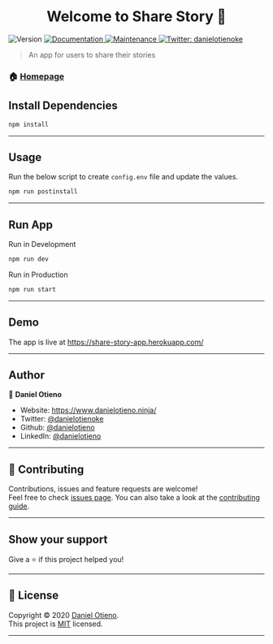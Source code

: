 <h1 align="center">Welcome to Share Story 👋</h1>
<p>
  <img alt="Version" src="https://img.shields.io/badge/version-1.0.0-blue.svg?cacheSeconds=2592000" />
  <a href="https://github.com/danielotieno/storybook#readme" target="_blank">
    <img alt="Documentation" src="https://img.shields.io/badge/documentation-yes-brightgreen.svg" />
  </a>
  <a href="https://github.com/danielotieno/storybook/graphs/commit-activity" target="_blank">
    <img alt="Maintenance" src="https://img.shields.io/badge/Maintained%3F-yes-green.svg" />
  </a>
  <a href="https://twitter.com/danielotienoke" target="_blank">
    <img alt="Twitter: danielotienoke" src="https://img.shields.io/twitter/follow/danielotienoke.svg?style=social" />
  </a>
</p>

> An app for users to share their stories

### 🏠 [Homepage](https://github.com/danielotieno/storybook#readme)

## Install Dependencies

```sh
npm install
```

---

## Usage

Run the below script to create `config.env` file and update the values.

```sh
npm run postinstall
```

---

## Run App

Run in Development

```sh
npm run dev
```

Run in Production

```sh
npm run start
```

---

## Demo

The app is live at https://share-story-app.herokuapp.com/

---

## Author

👤 **Daniel Otieno**

- Website: https://www.danielotieno.ninja/
- Twitter: [@danielotienoke](https://twitter.com/danielotienoke)
- Github: [@danielotieno](https://github.com/danielotieno)
- LinkedIn: [@danielotieno](https://linkedin.com/in/danielotieno)

---

## 🤝 Contributing

Contributions, issues and feature requests are welcome!<br />Feel free to check [issues page](https://github.com/danielotieno/storybook/issues). You can also take a look at the [contributing guide](https://github.com/danielotieno/storybook/blob/master/CONTRIBUTING.md).

---

## Show your support

Give a ⭐️ if this project helped you!

---

## 📝 License

Copyright © 2020 [Daniel Otieno](https://github.com/danielotieno).<br />
This project is [MIT](https://github.com/danielotieno/storybook/blob/master/LICENSE) licensed.

---
